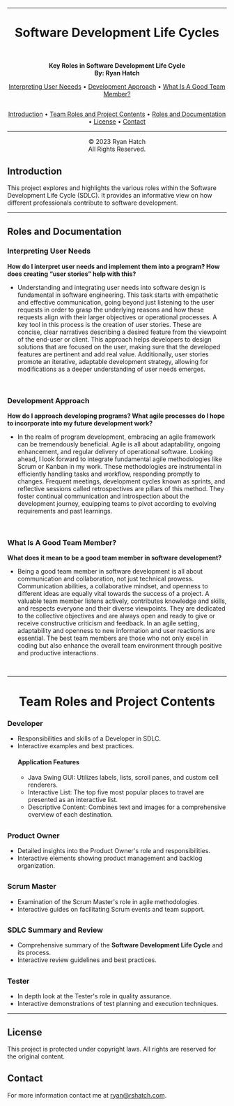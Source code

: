 <!DOCTYPE html>
<html>
  <body>
    <hr>
    <h1 align="center">Software Development Life Cycles</h1>
    <br>
    <p align="center">
      <strong>Key Roles in Software Development Life Cycle</strong>
      <br>
      <strong>By: Ryan Hatch</strong>
      <br>
    </p>
    <p align="center">
      <a href="#user-needs">Interpreting User Neeeds</a> • <a href="#development-approach">Development Approach</a> • <a href="#good-team-mate">What Is A Good Team Member?</a>
    </p>
    <h2></h2>
    <p align="center">
      <a href="#introduction">Introduction</a> • <a href="#Roles">Team Roles and Project Contents</a> • <a href="#roles-documentation">Roles and Documentation</a> • <a href="#license">License</a> • <a href="#contact">Contact</a>
    </p>
    <hr>
    <p align="center">
      <!-- <strong>By: Ryan Hatch</strong><br> -->
    <p align="center"> &copy; 2023 Ryan Hatch <br> All Rights Reserved. </p>
    </p>
    <h2 id="introduction">Introduction</h2>
    <p>
    <p>This project explores and highlights the various roles within the Software Development Life Cycle (SDLC). It provides an informative view on how different professionals contribute to software development.</p>
    </p>
    <hr>
    <h2 id="roles-documentation">Roles and Documentation</h2>
    <h3 id="user-needs">Interpreting User Needs</h3>
    <strong>How do I interpret user needs and implement them into a program? How does creating “user stories” help with this?</strong>
    <p>
    <ul>
      <li>Understanding and integrating user needs into software design is fundamental in software engineering. This task starts with empathetic and effective communication, going beyond just listening to the user requests in order to grasp the underlying reasons and how these requests align with their larger objectives or operational processes. A key tool in this process is the creation of user stories. These are concise, clear narratives describing a desired feature from the viewpoint of the end-user or client. This approach helps developers to design solutions that are focused on the user, making sure that the developed features are pertinent and add real value. Additionally, user stories promote an iterative, adaptable development strategy, allowing for modifications as a deeper understanding of user needs emerges.</li>
    </ul>
    </p>
    <br>
    <h3 id="development-approach">Development Approach</h3>
    <strong>How do I approach developing programs? What agile processes do I hope to incorporate into my future development work?</strong>
    <p>
    <ul>
      <li>In the realm of program development, embracing an agile framework can be tremendously beneficial. Agile is all about adaptability, ongoing enhancement, and regular delivery of operational software. Looking ahead, I look forward to integrate fundamental agile methodologies like Scrum or Kanban in my work. These methodologies are instrumental in efficiently handling tasks and workflow, responding promptly to changes. Frequent meetings, development cycles known as sprints, and reflective sessions called retrospectives are pillars of this method. They foster continual communication and introspection about the development journey, equipping teams to pivot according to evolving requirements and past learnings.</li>
    </ul>
    <br>
    <h3 id="good-team-mate">What Is A Good Team Member?</h3>
    <strong>What does it mean to be a good team member in software development?</strong>
    <p>
    <ul>
      <li>Being a good team member in software development is all about communication and collaboration, not just technical prowess. Communication abilities, a collaborative mindset, and openness to different ideas are equally vital towards the success of a project. A valuable team member listens actively, contributes knowledge and skills, and respects everyone and their diverse viewpoints. They are dedicated to the collective objectives and are always open and ready to give or receive constructive criticism and feedback. In an agile setting, adaptability and openness to new information and user reactions are essential. The best team members are those who not only excel in coding but also enhance the overall team environment through positive and productive interactions.</li>
    </ul>
    <br>
    <hr>
    <h1 align="center" id="Roles">Team Roles and Project Contents</h1>
    <!-- <h1 id="Roles">Team Roles and Project Contents</h1> -->
    <h3 id="developer">Developer</h3>
    <ul>
      <li>Responsibilities and skills of a Developer in SDLC.</li>
      <li>Interactive examples and best practices.</li>
      <h4 id="application-features">Application Features</h4>
      <ul>
        <li>Java Swing GUI: Utilizes labels, lists, scroll panes, and custom cell renderers.</li>
        <li>Interactive List: The top five most popular places to travel are presented as an interactive list.</li>
        <li>Descriptive Content: Combines text and images for a comprehensive overview of each destination.</li>
      </ul>
    </ul>
    <h2></h2>
    <h3 id="product-owner">Product Owner</h3>
    <ul>
      <li>Detailed insights into the Product Owner's role and responsibilities.</li>
      <li>Interactive elements showing product management and backlog organization.</li>
    </ul>
    <h2></h2>
    <h3 id="scrum-master">Scrum Master</h3>
    <ul>
      <li>Examination of the Scrum Master's role in agile methodologies.</li>
      <li>Interactive guides on facilitating Scrum events and team support.</li>
    </ul>
    <h2></h2>
    <h3 id="sdlc-summary-and-review">SDLC Summary and Review</h3>
    <ul>
      <li>Comprehensive summary of the <strong>Software Development Life Cycle</strong> and its process. </li>
      <li>Interactive review guidelines and best practices.</li>
    </ul>
    <h2></h2>
    <h3 id="tester">Tester</h3>
    <ul>
      <li>In depth look at the Tester's role in quality assurance.</li>
      <li>Interactive demonstrations of test planning and execution techniques.</li>
    </ul>
    <hr>
    <h2 id="license">License</h2>
    <p>This project is protected under copyright laws. All rights are reserved for the original content.</p>
    <h2 id="contact">Contact</h2>
    <p>For more information contact me at <a href="mailto:ryan@rshatch.com">ryan@rshatch.com</a>. </p>
  </body>
</html>
